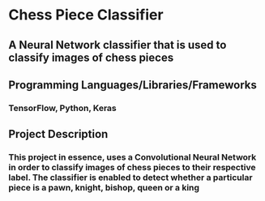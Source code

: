 # Chess Piece Classifier

## A Neural Network classifier that is used to classify images of chess pieces

## Programming Languages/Libraries/Frameworks

### TensorFlow, Python, Keras

## Project Description

### This project in essence, uses a Convolutional Neural Network in order to classify images of chess pieces to their respective label. The classifier is enabled to detect whether a particular piece is a pawn, knight, bishop, queen or a king


